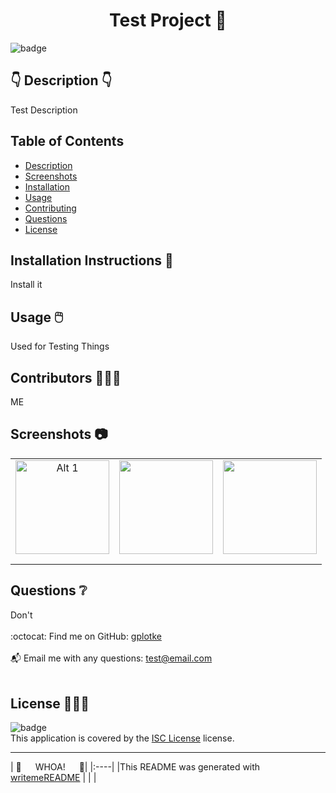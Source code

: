 
  <h1 align="center">Test Project 🎉 </h1>
    
  ![badge](https://img.shields.io/badge/license-ISC-brightgreen)<br />
  
  ## 👇  Description  👇
   Test Description
 
  ## Table of Contents 
  - [Description](#description)
  - [Screenshots](#screenshots)
  - [Installation](#installation)
  - [Usage](#usage)
  - [Contributing](#contributing)
  - [Questions](#questions)
  - [License](#license)
  
  ## Installation Instructions 📣
  Install it
  
  ## Usage 🖱️
  Used for Testing Things
  
  ## Contributors 🧑‍🤝‍🧑
  ME
  
  ## Screenshots 📷
  |                                |                                |                                | 
  |:------------------------------------------------------:|:------------------------------------------------------:|:------------------------------------------------------:|
  | <img alt="Alt 1" src="./example_Resources/K&G_Cover.PNG" width="150" height="150"> |<img alt="" src="" width="150" height="150">|<img alt="" src="" width="150" height="150">|
  |                                                        |                                                        |                                                        |
  |                                                        |                                                        |                                                        |   
  ## Questions ❔
  Don't<br />
  <br />
  :octocat: Find me on GitHub: [gplotke](https://github.com/gplotke)<br />
  <br />
  📬 Email me with any questions: test@email.com<br /><br />
  
  ## License 🧑‍🤝‍🧑
  ![badge](https://img.shields.io/badge/license-ISC-brightgreen)
  <br />
  This application is covered by the <a href="https://opensource.org/licenses/ISC"> ISC License</a> license. 

 
  ----
  | 🤯 &#8195; WHOA! &#8195; 🤯|
    |:----|
    |This README was generated with [writemeREADME](https://github.com/proto133/writemeREADME) |
    |  |
  
